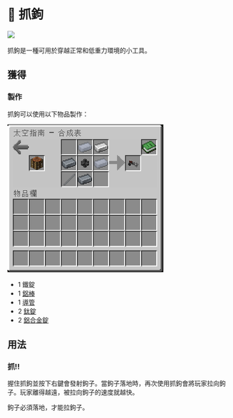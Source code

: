 # 🎲 抓鉤

![](https://camo.githubusercontent.com/0134f748a345852cc4c1c5dd854c8f91c4d433176f0b944648a3aeb61eb6460f/68747470733a2f2f692e696d6775722e636f6d2f776c68504e70322e676966)

抓鉤是一種可用於穿越正常和低重力環境的小工具。

## 獲得

### 製作

抓鉤可以使用以下物品製作：

![](<../.gitbook/assets/image (220).png>)

* 1 鐵錠
* 1 [鋁棒](aluminium-rod.md)
* 1 [導管](Conduit.md)
* 2 [鈦錠](titanium-ingot.md)
* 2 [鋁合金錠](aluminium-alloy-ingot.md)

## 用法

### 抓!!

握住抓鉤並按下右鍵會發射鉤子。當鉤子落地時，再次使用抓鉤會將玩家拉向鉤子。玩家離得越遠，被拉向鉤子的速度就越快。

鉤子必須落地，才能拉鉤子。
